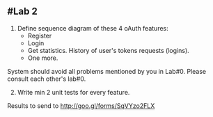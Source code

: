 #Lab 2
-----
1. Define sequence diagram of these 4 oAuth features:
	- Register
	- Login
	- Get statistics. History of user's tokens requests (logins).
	- One more.

System should avoid all problems mentioned by you in Lab#0. Please consult each other's lab#0.

2. Write min 2 unit tests for every feature.

Results to send to http://goo.gl/forms/SqVYzo2FLX
